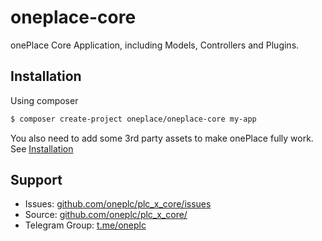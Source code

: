 # oneplace-core

onePlace Core Application, including Models, Controllers and Plugins.

## Installation

Using composer

```bash
$ composer create-project oneplace/oneplace-core my-app
```

You also need to add some 3rd party assets to make onePlace
fully work. See [Installation](/installation) 

## Support
 * Issues: [github.com/oneplc/plc_x_core/issues](https://github.com/oneplc/plc_x_core/issues)
 * Source: [github.com/oneplc/plc_x_core/](https://github.com/oneplc/plc_x_core/)
 * Telegram Group: [t.me/oneplc](https://t.me/oneplc)